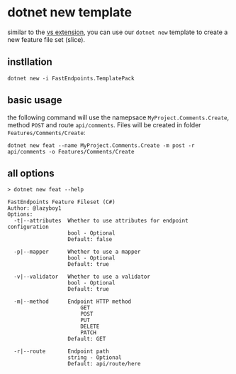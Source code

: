 # dotnet new template
similar to the [vs extension](VS-Extension.md), you can use our `dotnet new` template to create a new feature file set (slice).

## instllation
```shell
dotnet new -i FastEndpoints.TemplatePack
```

## basic usage
the following command will use the namepsace `MyProject.Comments.Create`, method `POST` and route `api/comments`. Files will be created in folder `Features/Comments/Create`:

```shell
dotnet new feat --name MyProject.Comments.Create -m post -r api/comments -o Features/Comments/Create
```

## all options
```shell
> dotnet new feat --help

FastEndpoints Feature Fileset (C#)
Author: @lazyboy1
Options:
  -t|--attributes  Whether to use attributes for endpoint configuration
                   bool - Optional
                   Default: false

  -p|--mapper      Whether to use a mapper
                   bool - Optional
                   Default: true

  -v|--validator   Whether to use a validator
                   bool - Optional
                   Default: true

  -m|--method      Endpoint HTTP method
                       GET
                       POST
                       PUT
                       DELETE
                       PATCH
                   Default: GET

  -r|--route       Endpoint path
                   string - Optional
                   Default: api/route/here
```

